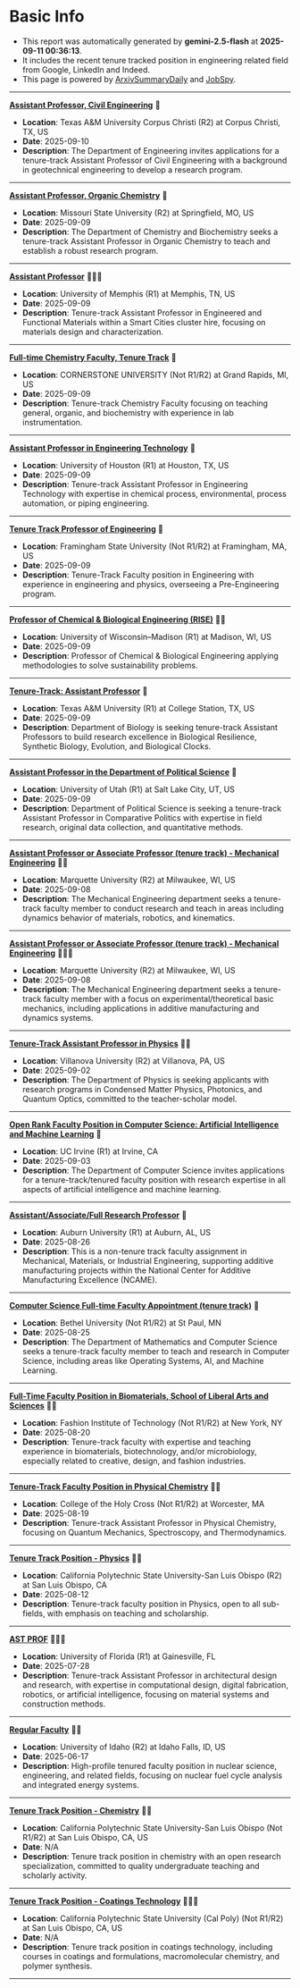 
# Basic Info
- This report was automatically generated by **gemini-2.5-flash** at **2025-09-11 00:36:13**.  
- It includes the recent tenure tracked position in engineering related field from Google, LinkedIn and Indeed.  
- This page is powered by [ArxivSummaryDaily](https://github.com/dong-zehao/ArxivSummaryDaily) and [JobSpy](https://github.com/speedyapply/JobSpy).
---
**[Assistant Professor, Civil Engineering](https://www.indeed.com/viewjob?jk=1923a05fe9e05ec8)** 🌟
- **Location**: Texas A&M University Corpus Christi (R2) at Corpus Christi, TX, US
- **Date**: 2025-09-10
- **Description**: The Department of Engineering invites applications for a tenure-track Assistant Professor of Civil Engineering with a background in geotechnical engineering to develop a research program.
---
**[Assistant Professor, Organic Chemistry](https://www.indeed.com/viewjob?jk=b43b5834b9432714)** 🌟
- **Location**: Missouri State University (R2) at Springfield, MO, US
- **Date**: 2025-09-09
- **Description**: The Department of Chemistry and Biochemistry seeks a tenure-track Assistant Professor in Organic Chemistry to teach and establish a robust research program.
---
**[Assistant Professor](https://www.indeed.com/viewjob?jk=2d529c97a31aa714)** 🌟🌟🌟
- **Location**: University of Memphis (R1) at Memphis, TN, US
- **Date**: 2025-09-09
- **Description**: Tenure-track Assistant Professor in Engineered and Functional Materials within a Smart Cities cluster hire, focusing on materials design and characterization.
---
**[Full-time Chemistry Faculty, Tenure Track](https://www.indeed.com/viewjob?jk=562216bb5bca3853)** 🌟
- **Location**: CORNERSTONE UNIVERSITY (Not R1/R2) at Grand Rapids, MI, US
- **Date**: 2025-09-09
- **Description**: Tenure-track Chemistry Faculty focusing on teaching general, organic, and biochemistry with experience in lab instrumentation.
---
**[Assistant Professor in Engineering Technology](https://www.indeed.com/viewjob?jk=9fd6bdb93dd2b995)** 🌟
- **Location**: University of Houston (R1) at Houston, TX, US
- **Date**: 2025-09-09
- **Description**: Tenure-track Assistant Professor in Engineering Technology with expertise in chemical process, environmental, process automation, or piping engineering.
---
**[Tenure Track Professor of Engineering](https://www.indeed.com/viewjob?jk=748b4d7da3205221)** 🌟
- **Location**: Framingham State University (Not R1/R2) at Framingham, MA, US
- **Date**: 2025-09-09
- **Description**: Tenure-Track Faculty position in Engineering with experience in engineering and physics, overseeing a Pre-Engineering program.
---
**[Professor of Chemical & Biological Engineering (RISE)](https://www.indeed.com/viewjob?jk=854f5858d71d6e09)** 🌟🌟
- **Location**: University of Wisconsin–Madison (R1) at Madison, WI, US
- **Date**: 2025-09-09
- **Description**: Professor of Chemical & Biological Engineering applying methodologies to solve sustainability problems.
---
**[Tenure-Track: Assistant Professor](https://www.indeed.com/viewjob?jk=4e6e12c2fe1abd6e)** 🌟
- **Location**: Texas A&M University (R1) at College Station, TX, US
- **Date**: 2025-09-09
- **Description**: Department of Biology is seeking tenure-track Assistant Professors to build research excellence in Biological Resilience, Synthetic Biology, Evolution, and Biological Clocks.
---
**[Assistant Professor in the Department of Political Science](https://www.indeed.com/viewjob?jk=159b5c9e41e204a9)** 🌟
- **Location**: University of Utah (R1) at Salt Lake City, UT, US
- **Date**: 2025-09-09
- **Description**: Department of Political Science is seeking a tenure-track Assistant Professor in Comparative Politics with expertise in field research, original data collection, and quantitative methods.
---
**[Assistant Professor or Associate Professor (tenure track) - Mechanical Engineering](https://www.indeed.com/viewjob?jk=98914baede59e4d6)** 🌟🌟
- **Location**: Marquette University (R2) at Milwaukee, WI, US
- **Date**: 2025-09-08
- **Description**: The Mechanical Engineering department seeks a tenure-track faculty member to conduct research and teach in areas including dynamics behavior of materials, robotics, and kinematics.
---
**[Assistant Professor or Associate Professor (tenure track) - Mechanical Engineering](https://www.indeed.com/viewjob?jk=626fed0218f4642b)** 🌟🌟🌟
- **Location**: Marquette University (R2) at Milwaukee, WI, US
- **Date**: 2025-09-08
- **Description**: The Mechanical Engineering department seeks a tenure-track faculty member with a focus on experimental/theoretical basic mechanics, including applications in additive manufacturing and dynamics systems.
---
**[Tenure-Track Assistant Professor in Physics](https://www.indeed.com/viewjob?jk=aae0a63e34770a49)** 🌟🌟
- **Location**: Villanova University (R2) at Villanova, PA, US
- **Date**: 2025-09-02
- **Description**: The Department of Physics is seeking applicants with research programs in Condensed Matter Physics, Photonics, and Quantum Optics, committed to the teacher-scholar model.
---
**[Open Rank Faculty Position in Computer Science: Artificial Intelligence and Machine Learning](https://www.linkedin.com/jobs/view/4293661236)** 🌟
- **Location**: UC Irvine (R1) at Irvine, CA
- **Date**: 2025-09-03
- **Description**: The Department of Computer Science invites applications for a tenure-track/tenured faculty position with research expertise in all aspects of artificial intelligence and machine learning.
---
**[Assistant/Associate/Full Research Professor](https://www.indeed.com/viewjob?jk=3f630c3b0530b511)** 🌟
- **Location**: Auburn University (R1) at Auburn, AL, US
- **Date**: 2025-08-26
- **Description**: This is a non-tenure track faculty assignment in Mechanical, Materials, or Industrial Engineering, supporting additive manufacturing projects within the National Center for Additive Manufacturing Excellence (NCAME).
---
**[Computer Science Full-time Faculty Appointment (tenure track)](https://www.linkedin.com/jobs/view/4290854784)** 🌟
- **Location**: Bethel University (Not R1/R2) at St Paul, MN
- **Date**: 2025-08-25
- **Description**: The Department of Mathematics and Computer Science seeks a tenure-track faculty member to teach and research in Computer Science, including areas like Operating Systems, AI, and Machine Learning.
---
**[Full-Time Faculty Position in Biomaterials, School of Liberal Arts and Sciences](https://www.linkedin.com/jobs/view/4278923654)** 🌟🌟
- **Location**: Fashion Institute of Technology (Not R1/R2) at New York, NY
- **Date**: 2025-08-20
- **Description**: Tenure-track faculty with expertise and teaching experience in biomaterials, biotechnology, and/or microbiology, especially related to creative, design, and fashion industries.
---
**[Tenure-Track Faculty Position in Physical Chemistry](https://www.linkedin.com/jobs/view/4282330160)** 🌟🌟
- **Location**: College of the Holy Cross (Not R1/R2) at Worcester, MA
- **Date**: 2025-08-19
- **Description**: Tenure-track Assistant Professor in Physical Chemistry, focusing on Quantum Mechanics, Spectroscopy, and Thermodynamics.
---
**[Tenure Track Position - Physics](https://www.linkedin.com/jobs/view/4283388840)** 🌟🌟
- **Location**: California Polytechnic State University-San Luis Obispo (R2) at San Luis Obispo, CA
- **Date**: 2025-08-12
- **Description**: Tenure-track faculty position in Physics, open to all sub-fields, with emphasis on teaching and scholarship.
---
**[AST PROF](https://www.linkedin.com/jobs/view/4289511802)** 🌟🌟🌟
- **Location**: University of Florida (R1) at Gainesville, FL
- **Date**: 2025-07-28
- **Description**: Tenure-track Assistant Professor in architectural design and research, with expertise in computational design, digital fabrication, robotics, or artificial intelligence, focusing on material systems and construction methods.
---
**[Regular Faculty](https://www.linkedin.com/jobs/view/4252831976)** 🌟🌟
- **Location**: University of Idaho (R2) at Idaho Falls, ID, US
- **Date**: 2025-06-17
- **Description**: High-profile tenured faculty position in nuclear science, engineering, and related fields, focusing on nuclear fuel cycle analysis and integrated energy systems.
---
**[Tenure Track Position - Chemistry](https://www.linkedin.com/jobs/view/4298801088)** 🌟🌟
- **Location**: California Polytechnic State University-San Luis Obispo (Not R1/R2) at San Luis Obispo, CA, US
- **Date**: N/A
- **Description**: Tenure track position in chemistry with an open research specialization, committed to quality undergraduate teaching and scholarly activity.
---
**[Tenure Track Position - Coatings Technology](https://www.linkedin.com/jobs/view/4298613506)** 🌟🌟🌟
- **Location**: California Polytechnic State University (Cal Poly) (Not R1/R2) at San Luis Obispo, CA, US
- **Date**: N/A
- **Description**: Tenure track position in coatings technology, including courses in coatings and formulations, macromolecular chemistry, and polymer synthesis.
---
